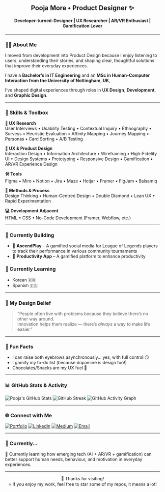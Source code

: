 <h2 align="center">Pooja More • Product Designer ✨ </h2>
<h4 align="center">Developer-turned-Designer | UX Researcher | AR/VR Enthusiast | Gamification Lover</h4>

---

### 👩‍💻 About Me
I moved from development into Product Design because I enjoy listening to users, understanding their stories, and shaping clear, thoughtful solutions that improve their everyday experiences.

I have a **Bachelor’s in IT Engineering** and an **MSc in Human-Computer Interaction from the University of Nottingham, UK**,  

I’ve shaped digital experiences through roles in **UX Design**, **Development**, and **Graphic Design**.

---

### 🧰 Skills & Toolbox

**🧠 UX Research**  
User Interviews • Usability Testing • Contextual Inquiry • Ethnography • Surveys • Heuristic Evaluation • Affinity Mapping • Journey Mapping • Personas • Card Sorting • A/B Testing  

**🎨 UX & Product Design**  
Interaction Design • Information Architecture • Wireframing • High-Fidelity UI • Design Systems • Prototyping • Responsive Design • Gamification • AR/VR Experience Design  

**🛠️ Tools**  
Figma • Miro • Notion • Jira • Maze • Hotjar • Framer • FigJam • Balsamiq  

**📌 Methods & Process**  
Design Thinking • Human-Centred Design • Double Diamond • Lean UX • Rapid Experimentation  

**💻 Development Adjacent**  
HTML • CSS • No-Code Development (Framer, Webflow, etc.)

---

### 🚀 Currently Building
- 🧩 **AscendPlay** – A gamified social media for League of Legends players to track their performance in various community tournaments
- 📱 **Productivity App** – A gamified platform to enhance productivity

### 🌱 Currently Learning
- Korean 🇰🇷  
- Spanish 🇪🇸  

---

### 💬 My Design Belief
> “People often live with problems because they believe there’s no other way around.  
> Innovation helps them realize — there’s *always* a way to make life easier.”

---

### 🎉 Fun Facts
- I can raise both eyebrows asynchronously… yes, with full control 😏  
- I gamify my to-do list (because dopamine is design too!)
- Chocolates/Snacks are my UX fuel 🍫


---

### 📊 GitHub Stats & Activity

<p>
  <img src="https://github-readme-stats.vercel.app/api?username=heuristicsinpx&show_icons=true&theme=radical" alt="Pooja's GitHub Stats" />
  <img src="https://streak-stats.demolab.com?user=heuristicsinpx&theme=radical&border_radius=10" alt="GitHub Streak" />
  <img src="https://github-readme-activity-graph.vercel.app/graph?username=heuristicsinpx&theme=react-dark&hide_border=true&area=true" alt="GitHub Activity Graph" />
</p>

---

### 🌐 Connect with Me

<p>
  <a href="https://pooja-more.framer.website/" target="_blank"><img src="https://img.shields.io/badge/Portfolio-%23FF4081.svg?&style=for-the-badge&logo=framer&logoColor=white" alt="Portfolio"/></a>
  <a href="https://www.linkedin.com/in/pooja-more98/" target="_blank"><img src="https://img.shields.io/badge/LinkedIn-%230077B5.svg?&style=for-the-badge&logo=linkedin&logoColor=white" alt="LinkedIn"/></a>
  <a href="http://medium.com/pooja-more" target="_blank"><img src="https://img.shields.io/badge/Medium-12100E?style=for-the-badge&logo=medium&logoColor=white" alt="Medium"/></a>
  <a href="mailto:poojamore.design@gmail.com"><img src="https://img.shields.io/badge/Email-%23EA4335.svg?&style=for-the-badge&logo=gmail&logoColor=white" alt="Email"/></a>
</p>

---

### 🧩 Currently…
🌈 Currently learning how emerging tech (AI + AR/VR + gamification) can better support human needs, behaviour, and motivation in everyday experiences.

---

<p align="center">💖 Thanks for visiting! <br>⭐ If you enjoy my work, feel free to star some of my repos, it means a lot!</p>
